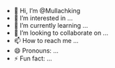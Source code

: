 - 👋 Hi, I’m @Mullachking
- 👀 I’m interested in ...
- 🌱 I’m currently learning ...
- 💞️ I’m looking to collaborate on ...
- 📫 How to reach me ...
- 😄 Pronouns: ...
- ⚡ Fun fact: ...

<!---
Mullachking/Mullachking is a ✨ special ✨ repository because its `README.md` (this file) appears on your GitHub profile.
You can click the Preview link to take a look at your changes.
--->
